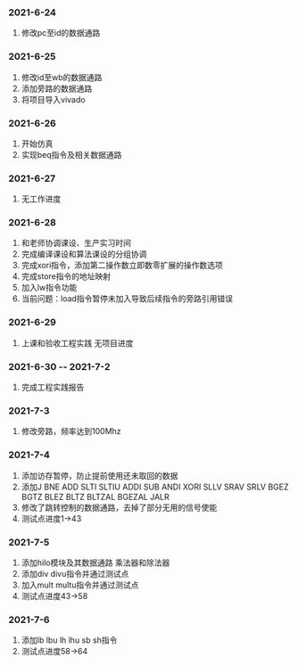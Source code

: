 ### 2021-6-24
1. 修改pc至id的数据通路

### 2021-6-25
1. 修改id至wb的数据通路
2. 添加旁路的数据通路
3. 将项目导入vivado

### 2021-6-26
1. 开始仿真
2. 实现beq指令及相关数据通路

### 2021-6-27
1. 无工作进度

### 2021-6-28
1. 和老师协调课设、生产实习时间
2. 完成编译课设和算法课设的分组协调
3. 完成xori指令，添加第二操作数立即数零扩展的操作数选项
4. 完成store指令的地址映射
5. 加入lw指令功能
6. 当前问题：load指令暂停未加入导致后续指令的旁路引用错误

### 2021-6-29
1. 上课和验收工程实践 无项目进度

### 2021-6-30 -- 2021-7-2
1. 完成工程实践报告

### 2021-7-3
1. 修改旁路，频率达到100Mhz

### 2021-7-4
1. 添加访存暂停，防止提前使用还未取回的数据
2. 添加J BNE ADD SLTI SLTIU ADDI SUB ANDI XORI SLLV SRAV SRLV BGEZ BGTZ BLEZ BLTZ BLTZAL BGEZAL JALR
3. 修改了跳转控制的数据通路，去掉了部分无用的信号使能
4. 测试点进度1->43

### 2021-7-5
1. 添加hilo模块及其数据通路 乘法器和除法器
2. 添加div divu指令并通过测试点
3. 加入mult multu指令并通过测试点
4. 测试点进度43->58

### 2021-7-6
1. 添加lb lbu lh lhu sb sh指令
2. 测试点进度58->64